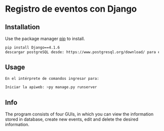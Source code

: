 # Registro de eventos con Django


## Installation

Use the package manager [pip](https://pip.pypa.io/en/stable/) to install.

```bash
pip install Django==4.1.6
descargar postgreSQL desde: https://www.postgresql.org/download/ para el manejo de la base de datos.
```

## Usage

```bash
En el intérprete de comandos ingresar para:

Iniciar la apiweb: >py manage.py runserver


```

## Info

The program consists of four GUIs, in which you can view the information stored in database, create new events, edit and delete the desired information.
